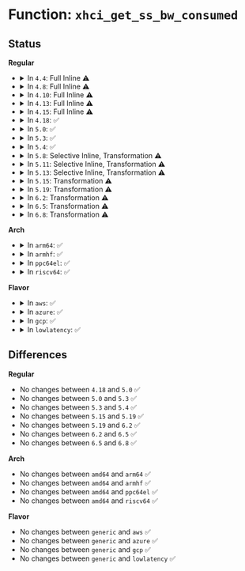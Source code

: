 # Function: <code>xhci_get_ss_bw_consumed</code>

## Status
<b>Regular</b>
<ul>
<li>
<details>
<summary>In <code>4.4</code>: Full Inline ⚠️</summary>

**Collision:** Unique Static

**Inline:** Full

**Transformation:** False

**Instances:**

```
In drivers/usb/host/xhci.c (ffffffff8164b41b)
Location: drivers/usb/host/xhci.c:2372
Inline: True
Inline callers:
  - drivers/usb/host/xhci.c:xhci_drop_ep_from_interval_table
  - drivers/usb/host/xhci.c:xhci_drop_ep_from_interval_table
```
</details>
</li>
<li>
<details>
<summary>In <code>4.8</code>: Full Inline ⚠️</summary>

**Collision:** Unique Static

**Inline:** Full

**Transformation:** False

**Instances:**

```
In drivers/usb/host/xhci.c (ffffffff816af487)
Location: drivers/usb/host/xhci.c:2350
Inline: True
Inline callers:
  - drivers/usb/host/xhci.c:xhci_drop_ep_from_interval_table
  - drivers/usb/host/xhci.c:xhci_drop_ep_from_interval_table
```
</details>
</li>
<li>
<details>
<summary>In <code>4.10</code>: Full Inline ⚠️</summary>

**Collision:** Unique Static

**Inline:** Full

**Transformation:** False

**Instances:**

```
In drivers/usb/host/xhci.c (ffffffff816dd627)
Location: drivers/usb/host/xhci.c:2339
Inline: True
Inline callers:
  - drivers/usb/host/xhci.c:xhci_drop_ep_from_interval_table
  - drivers/usb/host/xhci.c:xhci_drop_ep_from_interval_table
```
</details>
</li>
<li>
<details>
<summary>In <code>4.13</code>: Full Inline ⚠️</summary>

**Collision:** Unique Static

**Inline:** Full

**Transformation:** False

**Instances:**

```
In drivers/usb/host/xhci.c (ffffffff816ee26f)
Location: drivers/usb/host/xhci.c:2283
Inline: True
```
</details>
</li>
<li>
<details>
<summary>In <code>4.15</code>: Full Inline ⚠️</summary>

**Collision:** Unique Static

**Inline:** Full

**Transformation:** False

**Instances:**

```
In drivers/usb/host/xhci.c (ffffffff8175aa9f)
Location: drivers/usb/host/xhci.c:2294
Inline: True
```
</details>
</li>
<li>
<details>
<summary>In <code>4.18</code>: ✅</summary>

```c
unsigned int xhci_get_ss_bw_consumed(struct xhci_bw_info *ep_bw);
```

**Collision:** Unique Static

**Inline:** No

**Transformation:** False

**Instances:**

```
In drivers/usb/host/xhci.c (ffffffff8179a430)
Location: drivers/usb/host/xhci.c:2420
Inline: False
```
**Symbols:**

```
ffffffff8179a430-ffffffff8179a471: xhci_get_ss_bw_consumed (STB_LOCAL)
```
</details>
</li>
<li>
<details>
<summary>In <code>5.0</code>: ✅</summary>

```c
unsigned int xhci_get_ss_bw_consumed(struct xhci_bw_info *ep_bw);
```

**Collision:** Unique Static

**Inline:** No

**Transformation:** False

**Instances:**

```
In drivers/usb/host/xhci.c (ffffffff817c07c0)
Location: drivers/usb/host/xhci.c:2437
Inline: False
```
**Symbols:**

```
ffffffff817c07c0-ffffffff817c0801: xhci_get_ss_bw_consumed (STB_LOCAL)
```
</details>
</li>
<li>
<details>
<summary>In <code>5.3</code>: ✅</summary>

```c
unsigned int xhci_get_ss_bw_consumed(struct xhci_bw_info *ep_bw);
```

**Collision:** Unique Static

**Inline:** No

**Transformation:** False

**Instances:**

```
In drivers/usb/host/xhci.c (ffffffff81800220)
Location: drivers/usb/host/xhci.c:2466
Inline: False
```
**Symbols:**

```
ffffffff81800220-ffffffff8180025f: xhci_get_ss_bw_consumed (STB_LOCAL)
```
</details>
</li>
<li>
<details>
<summary>In <code>5.4</code>: ✅</summary>

```c
unsigned int xhci_get_ss_bw_consumed(struct xhci_bw_info *ep_bw);
```

**Collision:** Unique Static

**Inline:** No

**Transformation:** False

**Instances:**

```
In drivers/usb/host/xhci.c (ffffffff81830fb0)
Location: drivers/usb/host/xhci.c:2475
Inline: False
```
**Symbols:**

```
ffffffff81830fb0-ffffffff81830fef: xhci_get_ss_bw_consumed (STB_LOCAL)
```
</details>
</li>
<li>
<details>
<summary>In <code>5.8</code>: Selective Inline, Transformation ⚠️</summary>

**Collision:** Unique Static

**Inline:** Selective

**Transformation:** True

**Instances:**

```
In drivers/usb/host/xhci.c (ffffffff819047e0)
Location: drivers/usb/host/xhci.c:2478
Inline: True
Direct callers:
  - drivers/usb/host/xhci.c:xhci_add_ep_to_interval_table
  - drivers/usb/host/xhci.c:xhci_drop_ep_from_interval_table
```
**Symbols:**

```
ffffffff819047e0-ffffffff81904818: xhci_get_ss_bw_consumed.isra.0 (STB_LOCAL)
```
</details>
</li>
<li>
<details>
<summary>In <code>5.11</code>: Selective Inline, Transformation ⚠️</summary>

**Collision:** Unique Static

**Inline:** Selective

**Transformation:** True

**Instances:**

```
In drivers/usb/host/xhci.c (ffffffff8190d070)
Location: drivers/usb/host/xhci.c:2611
Inline: True
Direct callers:
  - drivers/usb/host/xhci.c:xhci_add_ep_to_interval_table
  - drivers/usb/host/xhci.c:xhci_add_ep_to_interval_table
  - drivers/usb/host/xhci.c:xhci_drop_ep_from_interval_table
  - drivers/usb/host/xhci.c:xhci_drop_ep_from_interval_table
```
**Symbols:**

```
ffffffff8190d070-ffffffff8190d0a8: xhci_get_ss_bw_consumed.isra.0 (STB_LOCAL)
```
</details>
</li>
<li>
<details>
<summary>In <code>5.13</code>: Selective Inline, Transformation ⚠️</summary>

**Collision:** Unique Static

**Inline:** Selective

**Transformation:** True

**Instances:**

```
In drivers/usb/host/xhci.c (ffffffff818f0600)
Location: drivers/usb/host/xhci.c:2606
Inline: True
Direct callers:
  - drivers/usb/host/xhci.c:xhci_add_ep_to_interval_table
  - drivers/usb/host/xhci.c:xhci_drop_ep_from_interval_table
```
**Symbols:**

```
ffffffff818f0600-ffffffff818f063c: xhci_get_ss_bw_consumed.isra.0 (STB_LOCAL)
```
</details>
</li>
<li>
<details>
<summary>In <code>5.15</code>: Transformation ⚠️</summary>

```c
unsigned int xhci_get_ss_bw_consumed(struct xhci_bw_info *ep_bw);
```

**Collision:** Unique Static

**Inline:** No

**Transformation:** True

**Instances:**

```
In drivers/usb/host/xhci.c (0)
Location: drivers/usb/host/xhci.c:2618
Inline: False
Direct callers:
  - drivers/usb/host/xhci.c:xhci_add_ep_to_interval_table
  - drivers/usb/host/xhci.c:xhci_add_ep_to_interval_table
  - drivers/usb/host/xhci.c:xhci_drop_ep_from_interval_table
  - drivers/usb/host/xhci.c:xhci_drop_ep_from_interval_table
```
**Symbols:**

```
ffffffff8198ba50-ffffffff8198bab8: xhci_get_ss_bw_consumed (STB_LOCAL)
ffffffff81d1f6a2-ffffffff81d1f6fc: xhci_get_ss_bw_consumed.cold (STB_LOCAL)
```
</details>
</li>
<li>
<details>
<summary>In <code>5.19</code>: Transformation ⚠️</summary>

```c
unsigned int xhci_get_ss_bw_consumed(struct xhci_bw_info *ep_bw);
```

**Collision:** Unique Static

**Inline:** No

**Transformation:** True

**Instances:**

```
In drivers/usb/host/xhci.c (0)
Location: drivers/usb/host/xhci.c:2656
Inline: False
Direct callers:
  - drivers/usb/host/xhci.c:xhci_add_ep_to_interval_table
  - drivers/usb/host/xhci.c:xhci_add_ep_to_interval_table
  - drivers/usb/host/xhci.c:xhci_drop_ep_from_interval_table
  - drivers/usb/host/xhci.c:xhci_drop_ep_from_interval_table
```
**Symbols:**

```
ffffffff81ae7be0-ffffffff81ae7c60: xhci_get_ss_bw_consumed (STB_LOCAL)
ffffffff81eeb17a-ffffffff81eeb1d4: xhci_get_ss_bw_consumed.cold (STB_LOCAL)
```
</details>
</li>
<li>
<details>
<summary>In <code>6.2</code>: Transformation ⚠️</summary>

```c
unsigned int xhci_get_ss_bw_consumed(struct xhci_bw_info *ep_bw);
```

**Collision:** Unique Static

**Inline:** No

**Transformation:** True

**Instances:**

```
In drivers/usb/host/xhci.c (0)
Location: drivers/usb/host/xhci.c:2654
Inline: False
Direct callers:
  - drivers/usb/host/xhci.c:xhci_add_ep_to_interval_table
  - drivers/usb/host/xhci.c:xhci_add_ep_to_interval_table
  - drivers/usb/host/xhci.c:xhci_drop_ep_from_interval_table
  - drivers/usb/host/xhci.c:xhci_drop_ep_from_interval_table
```
**Symbols:**

```
ffffffff81c73b60-ffffffff81c73be0: xhci_get_ss_bw_consumed (STB_LOCAL)
ffffffff820a560f-ffffffff820a5669: xhci_get_ss_bw_consumed.cold (STB_LOCAL)
```
</details>
</li>
<li>
<details>
<summary>In <code>6.5</code>: Transformation ⚠️</summary>

```c
unsigned int xhci_get_ss_bw_consumed(struct xhci_bw_info *ep_bw);
```

**Collision:** Unique Static

**Inline:** No

**Transformation:** True

**Instances:**

```
In drivers/usb/host/xhci.c (0)
Location: drivers/usb/host/xhci.c:2494
Inline: False
Direct callers:
  - drivers/usb/host/xhci.c:xhci_add_ep_to_interval_table
  - drivers/usb/host/xhci.c:xhci_add_ep_to_interval_table
  - drivers/usb/host/xhci.c:xhci_drop_ep_from_interval_table
  - drivers/usb/host/xhci.c:xhci_drop_ep_from_interval_table
```
**Symbols:**

```
ffffffff81cdb0f0-ffffffff81cdb170: xhci_get_ss_bw_consumed (STB_LOCAL)
ffffffff82126b15-ffffffff82126b6a: xhci_get_ss_bw_consumed.cold (STB_LOCAL)
```
</details>
</li>
<li>
<details>
<summary>In <code>6.8</code>: Transformation ⚠️</summary>

```c
unsigned int xhci_get_ss_bw_consumed(struct xhci_bw_info *ep_bw);
```

**Collision:** Unique Static

**Inline:** No

**Transformation:** True

**Instances:**

```
In drivers/usb/host/xhci.c (0)
Location: drivers/usb/host/xhci.c:2530
Inline: False
Direct callers:
  - drivers/usb/host/xhci.c:xhci_add_ep_to_interval_table
  - drivers/usb/host/xhci.c:xhci_add_ep_to_interval_table
  - drivers/usb/host/xhci.c:xhci_drop_ep_from_interval_table
  - drivers/usb/host/xhci.c:xhci_drop_ep_from_interval_table
```
**Symbols:**

```
ffffffff81d90120-ffffffff81d901a0: xhci_get_ss_bw_consumed (STB_LOCAL)
ffffffff82208318-ffffffff8220836d: xhci_get_ss_bw_consumed.cold (STB_LOCAL)
```
</details>
</li>
</ul>
<b>Arch</b>
<ul>
<li>
<details>
<summary>In <code>arm64</code>: ✅</summary>

```c
unsigned int xhci_get_ss_bw_consumed(struct xhci_bw_info *ep_bw);
```

**Collision:** Unique Static

**Inline:** No

**Transformation:** False

**Instances:**

```
In drivers/usb/host/xhci.c (ffff800010a6d450)
Location: drivers/usb/host/xhci.c:2475
Inline: False
```
**Symbols:**

```
ffff800010a6d450-ffff800010a6d4bc: xhci_get_ss_bw_consumed (STB_LOCAL)
```
</details>
</li>
<li>
<details>
<summary>In <code>armhf</code>: ✅</summary>

```c
unsigned int xhci_get_ss_bw_consumed(struct xhci_bw_info *ep_bw);
```

**Collision:** Unique Static

**Inline:** No

**Transformation:** False

**Instances:**

```
In drivers/usb/host/xhci.c (c0b41778)
Location: drivers/usb/host/xhci.c:2475
Inline: False
Direct callers:
  - drivers/usb/host/xhci.c:xhci_add_ep_to_interval_table
  - drivers/usb/host/xhci.c:xhci_drop_ep_from_interval_table
```
**Symbols:**

```
c0b41778-c0b417d0: xhci_get_ss_bw_consumed (STB_LOCAL)
```
</details>
</li>
<li>
<details>
<summary>In <code>ppc64el</code>: ✅</summary>

```c
unsigned int xhci_get_ss_bw_consumed(struct xhci_bw_info *ep_bw);
```

**Collision:** Unique Static

**Inline:** No

**Transformation:** False

**Instances:**

```
In drivers/usb/host/xhci.c (c000000000b40df0)
Location: drivers/usb/host/xhci.c:2475
Inline: False
Direct callers:
  - drivers/usb/host/xhci.c:xhci_add_ep_to_interval_table
  - drivers/usb/host/xhci.c:xhci_add_ep_to_interval_table
  - drivers/usb/host/xhci.c:xhci_drop_ep_from_interval_table
  - drivers/usb/host/xhci.c:xhci_drop_ep_from_interval_table
```
**Symbols:**

```
c000000000b40df0-c000000000b40e54: xhci_get_ss_bw_consumed (STB_LOCAL)
```
</details>
</li>
<li>
<details>
<summary>In <code>riscv64</code>: ✅</summary>

```c
unsigned int xhci_get_ss_bw_consumed(struct xhci_bw_info *ep_bw);
```

**Collision:** Unique Static

**Inline:** No

**Transformation:** False

**Instances:**

```
In drivers/usb/host/xhci.c (ffffffe00068654a)
Location: drivers/usb/host/xhci.c:2475
Inline: False
Direct callers:
  - drivers/usb/host/xhci.c:xhci_add_ep_to_interval_table
  - drivers/usb/host/xhci.c:xhci_add_ep_to_interval_table
  - drivers/usb/host/xhci.c:xhci_drop_ep_from_interval_table
  - drivers/usb/host/xhci.c:xhci_drop_ep_from_interval_table
```
**Symbols:**

```
ffffffe00068654a-ffffffe0006865aa: xhci_get_ss_bw_consumed (STB_LOCAL)
```
</details>
</li>
</ul>
<b>Flavor</b>
<ul>
<li>
<details>
<summary>In <code>aws</code>: ✅</summary>

```c
unsigned int xhci_get_ss_bw_consumed(struct xhci_bw_info *ep_bw);
```

**Collision:** Unique Static

**Inline:** No

**Transformation:** False

**Instances:**

```
In drivers/usb/host/xhci.c (ffffffff817e9390)
Location: drivers/usb/host/xhci.c:2475
Inline: False
```
**Symbols:**

```
ffffffff817e9390-ffffffff817e93cf: xhci_get_ss_bw_consumed (STB_LOCAL)
```
</details>
</li>
<li>
<details>
<summary>In <code>azure</code>: ✅</summary>

```c
unsigned int xhci_get_ss_bw_consumed(struct xhci_bw_info *ep_bw);
```

**Collision:** Unique Static

**Inline:** No

**Transformation:** False

**Instances:**

```
In drivers/usb/host/xhci.c (ffffffff817ae4a0)
Location: drivers/usb/host/xhci.c:2475
Inline: False
```
**Symbols:**

```
ffffffff817ae4a0-ffffffff817ae4df: xhci_get_ss_bw_consumed (STB_LOCAL)
```
</details>
</li>
<li>
<details>
<summary>In <code>gcp</code>: ✅</summary>

```c
unsigned int xhci_get_ss_bw_consumed(struct xhci_bw_info *ep_bw);
```

**Collision:** Unique Static

**Inline:** No

**Transformation:** False

**Instances:**

```
In drivers/usb/host/xhci.c (ffffffff81825e30)
Location: drivers/usb/host/xhci.c:2475
Inline: False
```
**Symbols:**

```
ffffffff81825e30-ffffffff81825e6f: xhci_get_ss_bw_consumed (STB_LOCAL)
```
</details>
</li>
<li>
<details>
<summary>In <code>lowlatency</code>: ✅</summary>

```c
unsigned int xhci_get_ss_bw_consumed(struct xhci_bw_info *ep_bw);
```

**Collision:** Unique Static

**Inline:** No

**Transformation:** False

**Instances:**

```
In drivers/usb/host/xhci.c (ffffffff8183fd10)
Location: drivers/usb/host/xhci.c:2475
Inline: False
```
**Symbols:**

```
ffffffff8183fd10-ffffffff8183fd4f: xhci_get_ss_bw_consumed (STB_LOCAL)
```
</details>
</li>
</ul>

## Differences
<b>Regular</b>
<ul>
<li>
No changes between <code>4.18</code> and <code>5.0</code> ✅
</li>
<li>
No changes between <code>5.0</code> and <code>5.3</code> ✅
</li>
<li>
No changes between <code>5.3</code> and <code>5.4</code> ✅
</li>
<li>
No changes between <code>5.15</code> and <code>5.19</code> ✅
</li>
<li>
No changes between <code>5.19</code> and <code>6.2</code> ✅
</li>
<li>
No changes between <code>6.2</code> and <code>6.5</code> ✅
</li>
<li>
No changes between <code>6.5</code> and <code>6.8</code> ✅
</li>
</ul>
<b>Arch</b>
<ul>
<li>
No changes between <code>amd64</code> and <code>arm64</code> ✅
</li>
<li>
No changes between <code>amd64</code> and <code>armhf</code> ✅
</li>
<li>
No changes between <code>amd64</code> and <code>ppc64el</code> ✅
</li>
<li>
No changes between <code>amd64</code> and <code>riscv64</code> ✅
</li>
</ul>
<b>Flavor</b>
<ul>
<li>
No changes between <code>generic</code> and <code>aws</code> ✅
</li>
<li>
No changes between <code>generic</code> and <code>azure</code> ✅
</li>
<li>
No changes between <code>generic</code> and <code>gcp</code> ✅
</li>
<li>
No changes between <code>generic</code> and <code>lowlatency</code> ✅
</li>
</ul>
